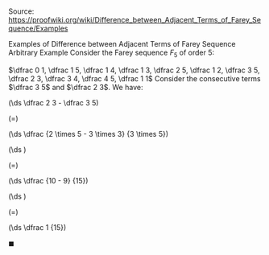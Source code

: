 # 

Source: https://proofwiki.org/wiki/Difference_between_Adjacent_Terms_of_Farey_Sequence/Examples

Examples of Difference between Adjacent Terms of Farey Sequence
Arbitrary Example
Consider the Farey sequence $F_5$ of order $5$:

$\dfrac 0 1, \dfrac 1 5, \dfrac 1 4, \dfrac 1 3, \dfrac 2 5, \dfrac 1 2, \dfrac 3 5, \dfrac 2 3, \dfrac 3 4, \dfrac 4 5, \dfrac 1 1$
Consider the consecutive terms $\dfrac 3 5$ and $\dfrac 2 3$.
We have:














\(\ds \dfrac 2 3 - \dfrac 3 5\)

\(=\)







\(\ds \dfrac {2 \times 5 - 3 \times 3} {3 \times 5}\)




















\(\ds \)

\(=\)







\(\ds \dfrac {10 - 9} {15}\)




















\(\ds \)

\(=\)







\(\ds \dfrac 1 {15}\)









$\blacksquare$





